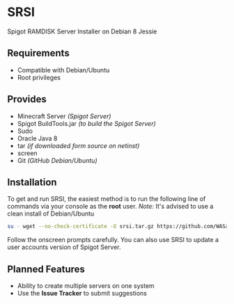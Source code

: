 # SRSI
Spigot RAMDISK Server Installer on Debian 8 Jessie

## Requirements

 - Compatible with Debian/Ubuntu
 - Root privileges

## Provides

 - Minecraft Server *(Spigot Server)*
 - Spigot BuildTools.jar *(to build the Spigot Server)*
 - Sudo
 - Oracle Java 8
 - tar *(if downloaded form source on netinst)*
 - screen
 - Git *(GitHub Debian/Ubuntu)*

## Installation

To get and run SRSI, the easiest method is to run the following line of commands via your console as the **root** user.
*Note:* It's advised to use a clean install of Debian/Ubuntu

```bash
su - wget --no-check-certificate -O srsi.tar.gz https://github.com/WASasquatch/srsi/archive/master.tar.gz&&cd /tmp&&mkdir srsi&&cd srsi&&cp /tmp/srsi.tar.gz /tmp/srsi&&tar -zxvf srsi.tar.gz --strip-components 1&&chmod a+x install&&./install
```

Follow the onscreen prompts carefully. You can also use SRSI to update a user accounts version of Spigot Server.

## Planned Features

- Ability to create multiple servers on one system
- Use the **Issue Tracker** to submit suggestions

